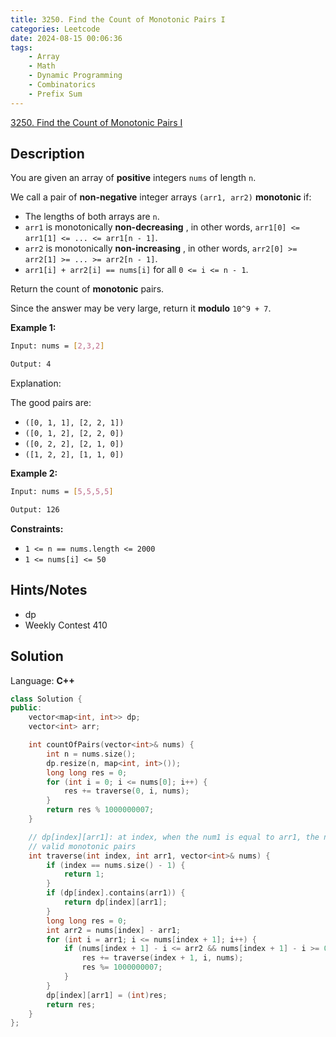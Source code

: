 ```yaml
---
title: 3250. Find the Count of Monotonic Pairs I
categories: Leetcode
date: 2024-08-15 00:06:36
tags:
    - Array
    - Math
    - Dynamic Programming
    - Combinatorics
    - Prefix Sum
---
```


[3250. Find the Count of Monotonic Pairs I](https://leetcode.com/problems/find-the-count-of-monotonic-pairs-i/description/)

## Description

You are given an array of **positive**  integers `nums` of length `n`.

We call a pair of **non-negative**  integer arrays `(arr1, arr2)` **monotonic**  if:

- The lengths of both arrays are `n`.
- `arr1` is monotonically **non-decreasing** , in other words, `arr1[0] <= arr1[1] <= ... <= arr1[n - 1]`.
- `arr2` is monotonically **non-increasing** , in other words, `arr2[0] >= arr2[1] >= ... >= arr2[n - 1]`.
- `arr1[i] + arr2[i] == nums[i]` for all `0 <= i <= n - 1`.

Return the count of **monotonic**  pairs.

Since the answer may be very large, return it **modulo**  `10^9 + 7`.

**Example 1:**

```bash
Input: nums = [2,3,2]

Output: 4
```

Explanation:

The good pairs are:

- `([0, 1, 1], [2, 2, 1])`
- `([0, 1, 2], [2, 2, 0])`
- `([0, 2, 2], [2, 1, 0])`
- `([1, 2, 2], [1, 1, 0])`

**Example 2:**

```bash
Input: nums = [5,5,5,5]

Output: 126
```

**Constraints:**

- `1 <= n == nums.length <= 2000`
- `1 <= nums[i] <= 50`

## Hints/Notes

- dp
- Weekly Contest 410

## Solution

Language: **C++**

```C++
class Solution {
public:
    vector<map<int, int>> dp;
    vector<int> arr;

    int countOfPairs(vector<int>& nums) {
        int n = nums.size();
        dp.resize(n, map<int, int>());
        long long res = 0;
        for (int i = 0; i <= nums[0]; i++) {
            res += traverse(0, i, nums);
        }
        return res % 1000000007;
    }

    // dp[index][arr1]: at index, when the num1 is equal to arr1, the number of
    // valid monotonic pairs
    int traverse(int index, int arr1, vector<int>& nums) {
        if (index == nums.size() - 1) {
            return 1;
        }
        if (dp[index].contains(arr1)) {
            return dp[index][arr1];
        }
        long long res = 0;
        int arr2 = nums[index] - arr1;
        for (int i = arr1; i <= nums[index + 1]; i++) {
            if (nums[index + 1] - i <= arr2 && nums[index + 1] - i >= 0) {
                res += traverse(index + 1, i, nums);
                res %= 1000000007;
            }
        }
        dp[index][arr1] = (int)res;
        return res;
    }
};
```
